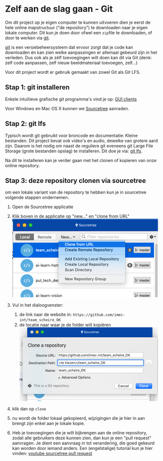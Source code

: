 # Zelf aan de slag gaan - Git

Om dit project op je eigen computer te kunnen uitvoeren dien je eerst de hele online mapstructuur ("de repository") te downloaden naar je eigen lokale computer. Dit kun je doen door ofwel een `zip`file te downloaden, of door te werken via [git](https://git-scm.com/).

[git](https://git-scm.com/) is een versiebeheersysteem dat ervoor zorgt dat je code kan downloaden én kan zien welke aanpassingen er allemaal gebeurd zijn in het verleden. Dus ook als je zélf toevoegingen wilt doen kan dit via Git (denk: zelf code aanpassen, zelf nieuw beeldmateriaal toevoegen, zelf...)

Voor dit project wordt er gebruik gemaakt van zowel Git als Git LFS.

## Stap 1: git installeren

Enkele intuïtieve grafische git programma's vind je op: [GUI clients](https://git-scm.com/downloads/guis/)

Voor Windows en Mac OS X kunnen we [Sourcetree](https://www.sourcetreeapp.com/) aanraden.



## Stap 2: git lfs

Typisch wordt git gebruikt voor broncode en documentatie: Kleine bestanden. Dit project bevat ook video's en audio, dewelke van grotere aard zijn. Daarom is het nodig om naast de reguliere git eveneens git Large File Storage (grote bestanden opslag) te installeren. Dit doe je via: [git lfs](https://git-lfs.github.com/).

Na dit te installeren kan je verder gaan met het clonen of kopieren van onze online repository.

## Stap 3: deze repository clonen via sourcetree

om een lokale variant van de repository te hebben kun je in sourcetree volgende stappen ondernemen.

1. Open de Sourcetree applicatie
2. Klik boven in de applicatie op "new..." en "clone from URL" 
![sourcetree](images/sourcetree1.png)

3. Vul in het dialoogvenster:
	1. de link naar de website in: `https://github.com/imec-int/team_scheire_OK`
	2. de locatie naar waar je de folder wilt kopiëren
![sourcetree2](images/sourcetree2.png)

4. klik dan op `clone`
5. nu wordt de folder lokaal gekopieerd, wijzigingen die je hier in aan brengt zijn enkel aan je lokale kopie.
6. Heb je toevoegingen die je wilt bijbrengen aan de online repository, zodat alle gebruikers deze kunnen zien, dan kun je een "pull request" aanvragen. Je dient een aanvraag in tot verandering, die goed gekeurd kan worden door iemand anders. Een (engelstalige) tutorial kun je hier vinden: [youtube sourcetree pull request](https://www.youtube.com/watch?v=hxP3hzspSWs)
